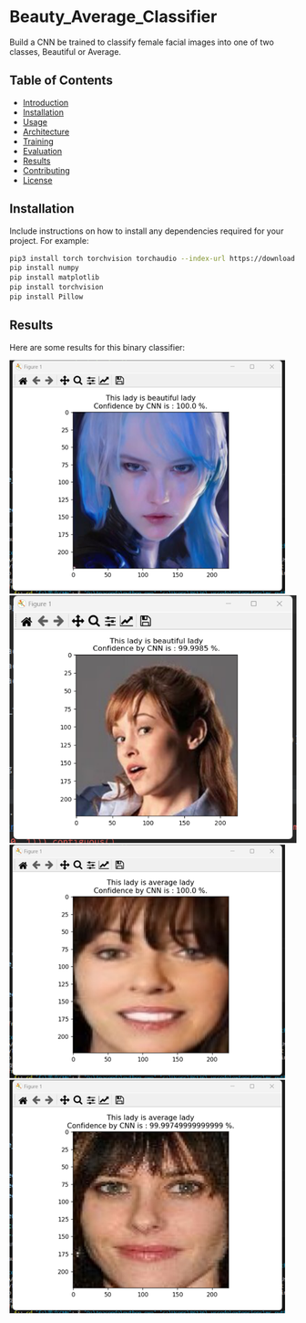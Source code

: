 # Beauty_Average_Classifier
Build a CNN be trained to classify female facial images into one of two classes, Beautiful or Average. 

## Table of Contents
- [Introduction](#introduction)
- [Installation](#installation)
- [Usage](#usage)
- [Architecture](#architecture)
- [Training](#training)
- [Evaluation](#evaluation)
- [Results](#results)
- [Contributing](#contributing)
- [License](#license)

## Installation

Include instructions on how to install any dependencies required for your project. For example:

```bash
pip3 install torch torchvision torchaudio --index-url https://download.pytorch.org/whl/cu121
pip install numpy
pip install matplotlib
pip install torchvision
pip install Pillow
```

## Results
Here are some results for this binary classifier:

![Result1](res1.png)
![Result2](res2.png)
![Result3](res3.png)
![Result4](res4.png)
